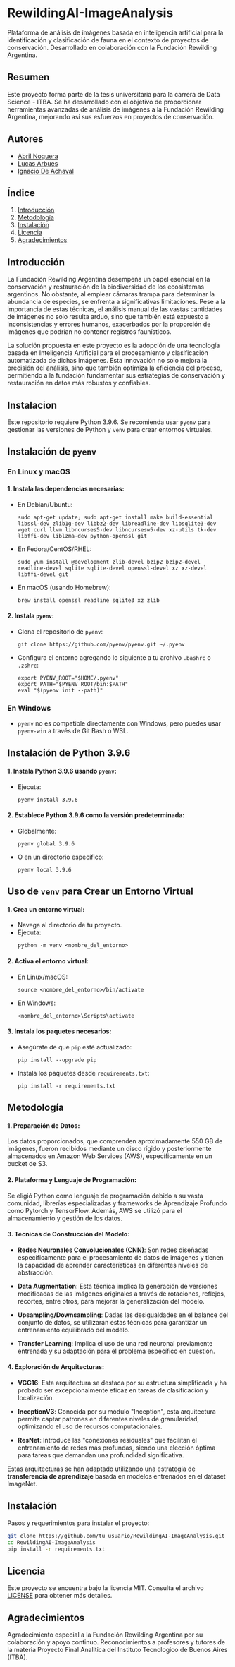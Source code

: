 # RewildingAI-ImageAnalysis
Plataforma de análisis de imágenes basada en inteligencia artificial para la identificación y clasificación de fauna en el contexto de proyectos de conservación. Desarrollado en colaboración con la Fundación Rewilding Argentina.

## Resumen
Este proyecto forma parte de la tesis universitaria para la carrera de Data Science - ITBA. Se ha desarrollado con el objetivo de proporcionar herramientas avanzadas de análisis de imágenes a la Fundación Rewilding Argentina, mejorando así sus esfuerzos en proyectos de conservación.

## Autores
- [Abril Noguera](https://github.com/abrilnoguera)
- [Lucas Arbues](https://github.com/lucasarbues)
- [Ignacio De Achaval](https://github.com/IgnacioAchaval)

## Índice
1. [Introducción](#introducción)
2. [Metodología](#metodología)
3. [Instalación](#instalación)
4. [Licencia](#licencia)
5. [Agradecimientos](#agradecimientos)

## Introducción
La Fundación Rewilding Argentina desempeña un papel esencial en la conservación y restauración de la biodiversidad de los ecosistemas argentinos. No obstante, al emplear cámaras trampa para determinar la abundancia de especies, se enfrenta a significativas limitaciones. Pese a la importancia de estas técnicas, el análisis manual de las vastas cantidades de imágenes no solo resulta arduo, sino que también está expuesto a inconsistencias y errores humanos, exacerbados por la proporción de imágenes que podrían no contener registros faunísticos.

La solución propuesta en este proyecto es la adopción de una tecnología basada en Inteligencia Artificial para el procesamiento y clasificación automatizada de dichas imágenes. Esta innovación no solo mejora la precisión del análisis, sino que también optimiza la eficiencia del proceso, permitiendo a la fundación fundamentar sus estrategias de conservación y restauración en datos más robustos y confiables.

## Instalacion
Este repositorio requiere Python 3.9.6. Se recomienda usar `pyenv` para gestionar las versiones de Python y `venv` para crear entornos virtuales.

## Instalación de `pyenv`

### En Linux y macOS

#### 1. Instala las dependencias necesarias:
   - En Debian/Ubuntu:
     ```
     sudo apt-get update; sudo apt-get install make build-essential libssl-dev zlib1g-dev libbz2-dev libreadline-dev libsqlite3-dev wget curl llvm libncurses5-dev libncursesw5-dev xz-utils tk-dev libffi-dev liblzma-dev python-openssl git
     ```
   - En Fedora/CentOS/RHEL:
     ```
     sudo yum install @development zlib-devel bzip2 bzip2-devel readline-devel sqlite sqlite-devel openssl-devel xz xz-devel libffi-devel git
     ```
   - En macOS (usando Homebrew):
     ```
     brew install openssl readline sqlite3 xz zlib
     ```

#### 2. Instala `pyenv`:
   - Clona el repositorio de `pyenv`:
     ```
     git clone https://github.com/pyenv/pyenv.git ~/.pyenv
     ```
   - Configura el entorno agregando lo siguiente a tu archivo `.bashrc` o `.zshrc`:
     ```
     export PYENV_ROOT="$HOME/.pyenv"
     export PATH="$PYENV_ROOT/bin:$PATH"
     eval "$(pyenv init --path)"
     ```

### En Windows
- `pyenv` no es compatible directamente con Windows, pero puedes usar `pyenv-win` a través de Git Bash o WSL.

## Instalación de Python 3.9.6

#### 1. Instala Python 3.9.6 usando `pyenv`:
   - Ejecuta:
     ```
     pyenv install 3.9.6
     ```
#### 2. Establece Python 3.9.6 como la versión predeterminada:
   - Globalmente:
     ```
     pyenv global 3.9.6
     ```
   - O en un directorio específico:
     ```
     pyenv local 3.9.6
     ```

## Uso de `venv` para Crear un Entorno Virtual

#### 1. Crea un entorno virtual:
   - Navega al directorio de tu proyecto.
   - Ejecuta:
     ```
     python -m venv <nombre_del_entorno>
     ```

#### 2. Activa el entorno virtual:
   - En Linux/macOS:
     ```
     source <nombre_del_entorno>/bin/activate
     ```
   - En Windows:
     ```
     <nombre_del_entorno>\Scripts\activate
     ```

#### 3. Instala los paquetes necesarios:
   - Asegúrate de que `pip` esté actualizado:
     ```
     pip install --upgrade pip
     ```
   - Instala los paquetes desde `requirements.txt`:
     ```
     pip install -r requirements.txt
     ```


## Metodología

#### 1. **Preparación de Datos**:
Los datos proporcionados, que comprenden aproximadamente 550 GB de imágenes, fueron recibidos mediante un disco rígido y posteriormente almacenados en Amazon Web Services (AWS), específicamente en un bucket de S3.

#### 2. **Plataforma y Lenguaje de Programación**:
Se eligió Python como lenguaje de programación debido a su vasta comunidad, librerías especializadas y frameworks de Aprendizaje Profundo como Pytorch y TensorFlow. Además, AWS se utilizó para el almacenamiento y gestión de los datos.

#### 3. **Técnicas de Construcción del Modelo**:

- **Redes Neuronales Convolucionales (CNN)**: Son redes diseñadas específicamente para el procesamiento de datos de imágenes y tienen la capacidad de aprender características en diferentes niveles de abstracción.

- **Data Augmentation**: Esta técnica implica la generación de versiones modificadas de las imágenes originales a través de rotaciones, reflejos, recortes, entre otros, para mejorar la generalización del modelo.

- **Upsampling/Downsampling**: Dadas las desigualdades en el balance del conjunto de datos, se utilizarán estas técnicas para garantizar un entrenamiento equilibrado del modelo.

- **Transfer Learning**: Implica el uso de una red neuronal previamente entrenada y su adaptación para el problema específico en cuestión.

#### 4. **Exploración de Arquitecturas**:

- **VGG16**: Esta arquitectura se destaca por su estructura simplificada y ha probado ser excepcionalmente eficaz en tareas de clasificación y localización.

- **InceptionV3**: Conocida por su módulo "Inception", esta arquitectura permite captar patrones en diferentes niveles de granularidad, optimizando el uso de recursos computacionales.

- **ResNet**: Introduce las "conexiones residuales" que facilitan el entrenamiento de redes más profundas, siendo una elección óptima para tareas que demandan una profundidad significativa.

Estas arquitecturas se han adaptado utilizando una estrategia de **transferencia de aprendizaje** basada en modelos entrenados en el dataset ImageNet. 


## Instalación
Pasos y requerimientos para instalar el proyecto:

```bash
git clone https://github.com/tu_usuario/RewildingAI-ImageAnalysis.git
cd RewildingAI-ImageAnalysis
pip install -r requirements.txt
```

## Licencia
Este proyecto se encuentra bajo la licencia MIT. Consulta el archivo [LICENSE](https://opensource.org/licenses/MIT) para obtener más detalles.

## Agradecimientos
Agradecimiento especial a la Fundación Rewilding Argentina por su colaboración y apoyo continuo.
Reconocimientos a profesores y tutores de la materia Proyecto Final Analitica del Instituto Tecnologico de Buenos Aires (ITBA).
